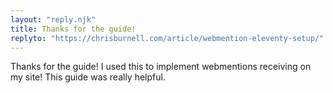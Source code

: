 ```yaml
---
layout: "reply.njk"
title: Thanks for the guide!
replyto: "https://chrisburnell.com/article/webmention-eleventy-setup/"
---
```

Thanks for the guide! I used this to implement webmentions receiving on my site! This guide was really helpful.
